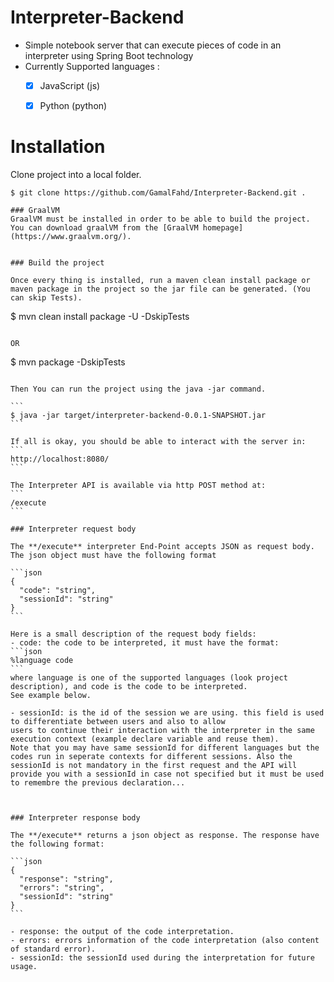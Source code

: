 # Interpreter-Backend
- Simple notebook server that can execute pieces of code in an interpreter using Spring Boot technology
- Currently Supported languages :
    - [x] JavaScript (js)
    - [x] Python (python)
    

# Installation 

Clone project into a local folder.

```$shell 
$ git clone https://github.com/GamalFahd/Interpreter-Backend.git .

### GraalVM 
GraalVM must be installed in order to be able to build the project. 
You can download graalVM from the [GraalVM homepage](https://www.graalvm.org/). 


### Build the project 

Once every thing is installed, run a maven clean install package or maven package in the project so the jar file can be generated. (You can skip Tests).

````
$ mvn clean install package -U -DskipTests
````

OR 

````
$ mvn package -DskipTests
````

Then You can run the project using the java -jar command.

```
$ java -jar target/interpreter-backend-0.0.1-SNAPSHOT.jar
```

If all is okay, you should be able to interact with the server in:
```
http://localhost:8080/
```

The Interpreter API is available via http POST method at:
```
/execute
```

### Interpreter request body

The **/execute** interpreter End-Point accepts JSON as request body. 
The json object must have the following format

```json
{
  "code": "string",
  "sessionId": "string"
}
```

Here is a small description of the request body fields:
- code: the code to be interpreted, it must have the format:
```json
%language code
```
where language is one of the supported languages (look project description), and code is the code to be interpreted. 
See example below.

- sessionId: is the id of the session we are using. this field is used to differentiate between users and also to allow
users to continue their interaction with the interpreter in the same execution context (example declare variable and reuse them).
Note that you may have same sessionId for different languages but the codes run in seperate contexts for different sessions. Also the sessionId is not mandatory in the first request and the API will provide you with a sessionId in case not specified but it must be used to remembre the previous declaration...



### Interpreter response body

The **/execute** returns a json object as response. The response have the following format:

```json
{
  "response": "string",
  "errors": "string",
  "sessionId": "string"
}
```

- response: the output of the code interpretation.
- errors: errors information of the code interpretation (also content of standard error).
- sessionId: the sessionId used during the interpretation for future usage.
